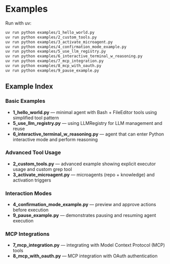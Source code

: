# Examples

Run with uv:
```bash
uv run python examples/1_hello_world.py
uv run python examples/2_custom_tools.py
uv run python examples/3_activate_microagent.py
uv run python examples/4_confirmation_mode_example.py
uv run python examples/5_use_llm_registry.py
uv run python examples/6_interactive_terminal_w_reasoning.py
uv run python examples/7_mcp_integration.py
uv run python examples/8_mcp_with_oauth.py
uv run python examples/9_pause_example.py
```

## Example Index

### Basic Examples
- **1_hello_world.py** — minimal agent with Bash + FileEditor tools using simplified tool pattern
- **5_use_llm_registry.py** — using LLMRegistry for LLM management and reuse
- **6_interactive_terminal_w_reasoning.py** — agent that can enter Python interactive mode and perform reasoning

### Advanced Tool Usage
- **2_custom_tools.py** — advanced example showing explicit executor usage and custom grep tool
- **3_activate_microagent.py** — microagents (repo + knowledge) and activation triggers

### Interaction Modes
- **4_confirmation_mode_example.py** — preview and approve actions before execution
- **9_pause_example.py** — demonstrates pausing and resuming agent execution

### MCP Integrations
- **7_mcp_integration.py** — integrating with Model Context Protocol (MCP) tools
- **8_mcp_with_oauth.py** — MCP integration with OAuth authentication
